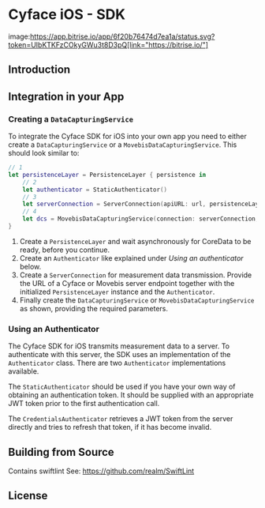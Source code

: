 #  Cyface iOS - SDK
image:https://app.bitrise.io/app/6f20b76474d7ea1a/status.svg?token=UIbKTKFzCOkyGWu3t8D3pQ[link="https://bitrise.io/"]

## Introduction

## Integration in your App

### Creating a `DataCapturingService`

To integrate the Cyface SDK for iOS into your own app you need to either create a `DataCapturingService` or a `MovebisDataCapturingService`.
This should look similar to:

```swift
// 1
let persistenceLayer = PersistenceLayer { persistence in
    // 2
    let authenticator = StaticAuthenticator()
    // 3
    let serverConnection = ServerConnection(apiURL: url, persistenceLayer: persistence, authenticator: authenticator)
    // 4
    let dcs = MovebisDataCapturingService(connection: serverConnection, sensorManager: sensorManager, updateInterval: interval, persistenceLayer: persistence)
}
```

1. Create a `PersistenceLayer` and wait asynchronously for CoreData to be ready, before you continue.
2. Create an `Authenticator` like explained under *Using an authenticator* below.
3. Create a `ServerConnection` for measurement data transmission. Provide the URL of a Cyface or Movebis server  endpoint together with the initialized `PersistenceLayer` instance and the `Authenticator`.
4. Finally create the `DataCapturingService` or `MovebisDataCapturingService` as shown, providing the required parameters.

### Using an Authenticator
The Cyface SDK for iOS transmits measurement data to a server. 
To authenticate with this server, the SDK uses an implementation of the `Authenticator`  class.
There are two `Authenticator` implementations available.

The `StaticAuthenticator` should be used if you have your own way of obtaining an authentication token.
It should be supplied with an appropriate JWT token prior to the first authentication call.

The `CredentialsAuthenticator` retrieves a JWT token from the server directly and tries to refresh that token, if it has become invalid.

## Building from Source
Contains swiftlint
See: https://github.com/realm/SwiftLint

## License
